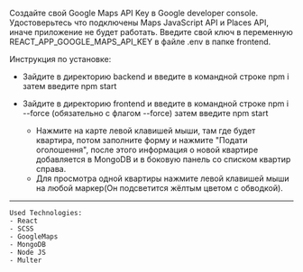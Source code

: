 Создайте свой Google Maps API Key в Google developer console. Удостоверьтесь что подключены Maps JavaScript API и Places API, иначе приложение не будет работать. Введите свой ключ в переменную REACT_APP_GOOGLE_MAPS_API_KEY в файле .env в папке frontend.

Инструкция по установке:

-  Зайдите в директорию backend и введите в командной строке
npm i
   затем введите
npm start
-  Зайдите в директорию frontend и введите в командной строке
npm i --force (обязательно с флагом --force)
    затем введите
npm start

    - Нажмите на карте левой клавишей мыши, там где будет квартира, потом заполните форму и нажмите "Подати оголошення", после этого информация о новой квартире добавляется в MongoDB и в боковую панель со списком квартир справа.
    - Для просмотра одной квартиры нажмите левой клавишей мыши на любой маркер(Он подсветится жёлтым цветом с обводкой). 
---
    Used Technologies:
    - React
    - SCSS
    - GoogleMaps
    - MongoDB
    - Node JS
    - Multer
